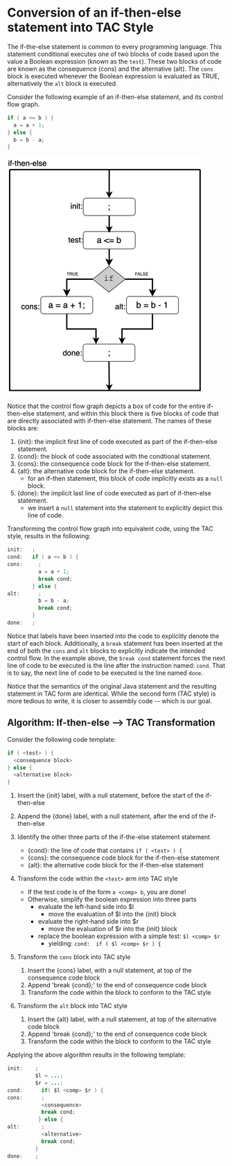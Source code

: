 # Conversion of an if-then-else statement into TAC Style

The if-the-else statement is common to every programming language. This statement conditional executes one of two blocks of code based upon the value a Boolean expression (known as the `test`). These two blocks of code are known as the consequence (cons) and the alternative (alt). The `cons` block is executed whenever the Boolean expression is evaluated as TRUE, alternatively the `alt` block is executed. 


Consider the following example of an if-then-else statement, and its control flow graph.

  ```java
  if ( a <= b ) {
    a = a + 1;
  } else {
    b = b - a;
  }
  ```

![Control Flow Graph for an if-then-else statement](if-then-else.png)

Notice that the control flow graph depicts a box of code for the entire if-then-else statement, and within this block there is five blocks of code that are directly associated with if-then-else statement.  The names of these blocks are:

  1. {init}: the implicit first line of code executed as part of the if-then-else statement.
  1. {cond}: the block of code associated with the condtional statement.
  1. {cons}: the consequence code block for the if-then-else statement.
  1. {alt}:  the alternative code block for the if-then-else statement.
     * for an if-then statement, this block of code implicitly exists as a `null` block.
  1. {done}: the implicit last line of code executed as part of if-then-else statement.
     * we insert a `null` statement into the statement to explicitly depict this line of code.

Transforming the control flow graph into equivalent code, using the TAC style, results in the following:

  ```java tac
  init:   ;
  cond:   if ( a <= b ) {
  cons:     ;
            a = a + 1;
            break cond;
          } else {
  alt:      ;
            b = b - a;
            break cond;
          }
  done:   ; 
  ```

Notice that labels have been inserted into the code to explicitly denote the start of each block.  Additionally, a `break` statement has been inserted at the end of both the `cons` and `alt` blocks to explicitly indicate the intended control flow. In the example above, the `break cond` statement forces the next line of code to be executed is the line after the instruction named: `cond`.  That is to say, the next line of code to be executed is the line named `done`.

Notice that the semantics of the original Java statement and the resulting statement in TAC form are identical. While the second form (TAC style) is more tedious to write, it is closer to assembly code -- which is our goal.


## Algorithm: If-then-else --> TAC Transformation 

Consider the following code template:

   ```java
   if ( <test> ) {
     <consequence block>
   } else {   
     <alternative block>
   }
   ```

   1. Insert the {init} label, with a null statement, before the start of the if-then-else

   1. Append the {done} label, with a null statement, after the end of the if-then-else

   1. Identify the other three parts of the if-the-else statement statement
      * {cond}: the line of code that contains `if ( <test> ) {`
      * {cons}: the consequence code block for the if-then-else statement
      * {alt}:  the alternative code block for the if-then-else statement

   1. Transform the code within the `<test>` arm into TAC style
      * If the test code is of the form `a <comp> b`, you are done!
      * Otherwise, simplify the boolean expression into three parts
        - evaluate the left-hand side into $l
          - move the evaluation of $l into the {init} block
        - evaluate the right-hand side into $r
          - move the evaluation of $r into the {init} block
        - replace the boolean expression with a simple test: `$l <comp> $r`
          - yielding: `cond:  if ( $l <comp> $r ) {`

   1. Transform the `cons` block into TAC style
      1. Insert the {cons} label, with a null statement, at top of the consequence code block
      1. Append 'break {cond};' to the end of consequence code block
      1. Transform the code within the block to conform to the TAC style

   1. Transform the `alt` block into TAC style
      1. Insert the {alt} label, with a null statement, at top of the alternative code block
      1. Append 'break {cond};' to the end of consequence code block
      1. Transform the code within the block to conform to the TAC style

Applying the above algorithm results in the following template:

   ```java tac
   init:    ;
            $l = ...;
            $r = ...;
   cond:      if( $l <comp> $r ) {
   cons:      ;
              <consequence>
              break cond;
             } else {  
   alt:       ;
              <alternative>
              break cond; 
            }
   done:    ;
   ```

[^opt]: Only the {cond}, {alt} and {done} labels are required.
